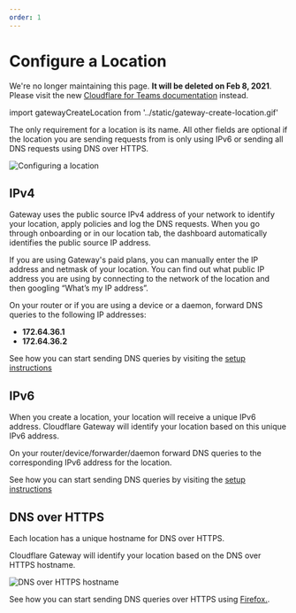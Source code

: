 ```yaml
---
order: 1
---
```


# Configure a Location

<Aside type='warning' header='⚠️ THIS PAGE IS OUTDATED'>

We're no longer maintaining this page. **It will be deleted on Feb 8, 2021**. Please visit the new [Cloudflare for Teams documentation](https://secret.wiki/cloudflare-one/teams-docs-changes) instead.

</Aside>

import gatewayCreateLocation from '../static/gateway-create-location.gif'

The only requirement for a location is its name. All other fields are optional if the location you are sending requests from is only using IPv6 or sending all DNS requests using DNS over HTTPS.

<img src={gatewayCreateLocation} alt="Configuring a location" />

## IPv4
Gateway uses the public source IPv4 address of your network to identify your location, apply policies and log the DNS requests. When you go through onboarding or in our location tab, the dashboard automatically identifies the public source IP address.

If you are using Gateway's paid plans, you can manually enter the IP address and netmask of your location. You can find out what public IP address you are using by connecting to the network of the location and then googling “What’s my IP address”.

On your router or if you are using a device or a daemon, forward DNS queries to the following IP addresses:

* **172.64.36.1**
* **172.64.36.2**

See how you can start sending DNS queries by visiting the [setup instructions](/locations/setup-instructions/)

## IPv6
When you create a location, your location will receive a unique IPv6 address. Cloudflare Gateway will identify your location based on this unique IPv6 address.

On your router/device/forwarder/daemon forward DNS queries to the corresponding IPv6 address for the location.

See how you can start sending DNS queries by visiting the [setup instructions](/locations/setup-instructions/)

## DNS over HTTPS
Each location has a unique hostname for DNS over HTTPS.

Cloudflare Gateway will identify your location based on the DNS over HTTPS hostname.

![DNS over HTTPS hostname](../static/location-with-dns-over-https-hostname.png)

See how you can start sending DNS queries over HTTPS using [Firefox.](/locations/setup-instructions/firefox).
